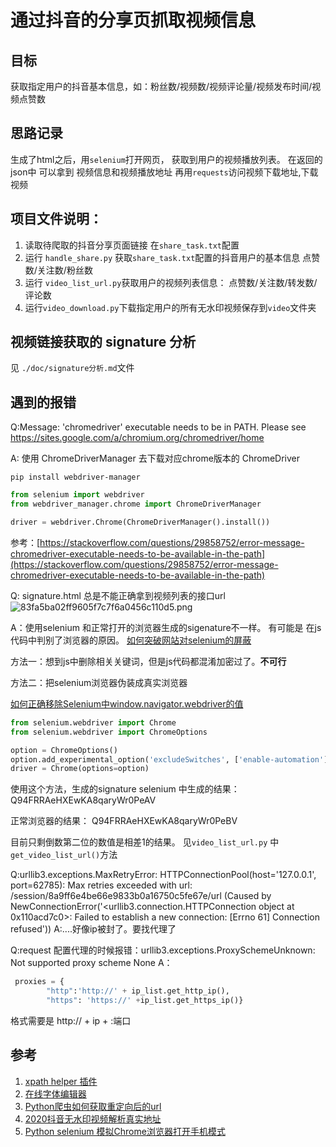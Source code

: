 <!--
 * @Author: your name
 * @Date: 2020-05-03 18:04:10
 * @LastEditTime: 2020-05-10 00:15:36
 * @LastEditors: Please set LastEditors
 * @Description: In User Settings Edit
 * @FilePath: /python/douyin_web/README.md
 -->

# 通过抖音的分享页抓取视频信息

## 目标
获取指定用户的抖音基本信息，如：粉丝数/视频数/视频评论量/视频发布时间/视频点赞数

## 思路记录
 生成了html之后，用`selenium`打开网页，
 获取到用户的视频播放列表。
 在返回的json中 可以拿到 视频信息和视频播放地址
 再用`requests`访问视频下载地址,下载视频

## 项目文件说明：
1. 读取待爬取的抖音分享页面链接 在`share_task.txt`配置
2. 运行 `handle_share.py` 获取`share_task.txt`配置的抖音用户的基本信息 点赞数/关注数/粉丝数
3. 运行 `video_list_url.py`获取用户的视频列表信息： 点赞数/关注数/转发数/评论数
4. 运行`video_download.py`下载指定用户的所有无水印视频保存到`video`文件夹


## 视频链接获取的 signature 分析
见 `./doc/signature分析.md`文件

## 遇到的报错
Q:Message: 'chromedriver' executable needs to be in PATH. Please see https://sites.google.com/a/chromium.org/chromedriver/home

A:
使用 ChromeDriverManager 去下载对应chrome版本的 ChromeDriver
```
pip install webdriver-manager
```
```python
from selenium import webdriver
from webdriver_manager.chrome import ChromeDriverManager

driver = webdriver.Chrome(ChromeDriverManager().install())

```

参考：[https://stackoverflow.com/questions/29858752/error-message-chromedriver-executable-needs-to-be-available-in-the-path](https://stackoverflow.com/questions/29858752/error-message-chromedriver-executable-needs-to-be-available-in-the-path)

Q: signature.html 总是不能正确拿到视频列表的接口url 
![83fa5ba02ff9605f7c7f6a0456c110d5.png](evernotecid://B320FA25-DFE8-4652-9EC4-604A2A34E511/appyinxiangcom/1540789/ENResource/p3102)

A：使用selenium 和正常打开的浏览器生成的sigenature不一样。 有可能是 在js代码中判别了浏览器的原因。
[如何突破网站对selenium的屏蔽](https://blog.csdn.net/clf63082/article/details/100223126?utm_medium=distribute.pc_relevant.none-task-blog-BlogCommendFromBaidu-2&depth_1-utm_source=distribute.pc_relevant.none-task-blog-BlogCommendFromBaidu-2)

方法一：想到js中删除相关关键词，但是js代码都混淆加密过了。**不可行**

方法二：把selenium浏览器伪装成真实浏览器

[如何正确移除Selenium中window.navigator.webdriver的值](https://cloud.tencent.com/developer/article/1397806)

```python
from selenium.webdriver import Chrome
from selenium.webdriver import ChromeOptions

option = ChromeOptions()
option.add_experimental_option('excludeSwitches', ['enable-automation'])
driver = Chrome(options=option)
```
使用这个方法，生成的signature
selenium 中生成的结果：
Q94FRRAeHXEwKA8qaryWr0PeAV

正常浏览器的结果：
Q94FRRAeHXEwKA8qaryWr0PeBV

目前只剩倒数第二位的数值是相差1的结果。
见`video_list_url.py` 中`get_video_list_url()`方法

Q:urllib3.exceptions.MaxRetryError: HTTPConnectionPool(host='127.0.0.1', port=62785): Max retries exceeded with url: /session/8a9ff6e4be66e9833b0a16750c5fe67e/url (Caused by NewConnectionError('<urllib3.connection.HTTPConnection object at 0x110acd7c0>: Failed to establish a new connection: [Errno 61] Connection refused'))
A:....好像ip被封了。要找代理了

Q:request 配置代理的时候报错：urllib3.exceptions.ProxySchemeUnknown: Not supported proxy scheme None
A：
```python
 proxies = { 
        "http":'http://' + ip_list.get_http_ip(),
        "https": 'https://' +ip_list.get_https_ip()}
```
格式需要是 http:// + ip + :端口

## 参考
1. [xpath helper 插件](https://blog.csdn.net/love666666shen/article/details/72613143)
2. [在线字体编辑器](https://kekee000.github.io/fonteditor/)
3. [Python爬虫如何获取重定向后的url](https://blog.csdn.net/lclfeng/article/details/88647616)
4. [2020抖音无水印视频解析真实地址](https://blog.csdn.net/qq_36737934/article/details/104127835)
5. [Python selenium 模拟Chrome浏览器打开手机模式](https://www.cnblogs.com/yiwenrong/p/12664414.html)
